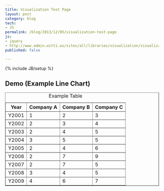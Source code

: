```yaml
---
title: Visualization Test Page
layout: post
category: blog
tech:
- JS
permalink: /blog/2013/12/05/visualization-test-page
js:
- jquery
- http://www.admin.witti.ws/sites/all/libraries/visualization/visualization.js?t=
published: false

---
```

{% include JB/setup %}
<div id="node-299" class="node node-blog node-promoted node-unpublished">
  <div class="content clearfix">
    <div class="field field-name-body field-type-text-with-summary field-label-hidden"><div class="field-items"><div class="field-item even"><h2>
	Demo (Example Line Chart)</h2>
<div data-gv-legend="right" data-gv-type="LineChart" style="width:100%; height:300px;">
	<table border="1" cellpadding="1" cellspacing="0" style="width: 100%;">
		<caption>
			Example Table</caption>
		<thead>
			<tr>
				<th scope="col">
					Year</th>
				<th scope="col">
					Company A</th>
				<th scope="col">
					Company B</th>
				<th scope="col">
					Company C</th>
			</tr>
		</thead>
		<tbody>
			<tr>
				<td>
					Y2001</td>
				<td>
					1</td>
				<td>
					2</td>
				<td>
					3</td>
			</tr>
			<tr>
				<td>
					Y2002</td>
				<td>
					2</td>
				<td>
					3</td>
				<td>
					4</td>
			</tr>
			<tr>
				<td>
					Y2003</td>
				<td>
					2</td>
				<td>
					4</td>
				<td>
					5</td>
			</tr>
			<tr>
				<td>
					Y2004</td>
				<td>
					3</td>
				<td>
					5</td>
				<td>
					5</td>
			</tr>
			<tr>
				<td>
					Y2005</td>
				<td>
					2</td>
				<td>
					4</td>
				<td>
					6</td>
			</tr>
			<tr>
				<td>
					Y2006</td>
				<td>
					2</td>
				<td>
					7</td>
				<td>
					9</td>
			</tr>
			<tr>
				<td>
					Y2007</td>
				<td>
					2</td>
				<td>
					7</td>
				<td>
					5</td>
			</tr>
			<tr>
				<td>
					Y2008</td>
				<td>
					3</td>
				<td>
					4</td>
				<td>
					5</td>
			</tr>
			<tr>
				<td>
					Y2009</td>
				<td>
					4</td>
				<td>
					6</td>
				<td>
					7</td>
			</tr>
		</tbody>
	</table>
</div>
</div></div></div>  </div>
</div>
